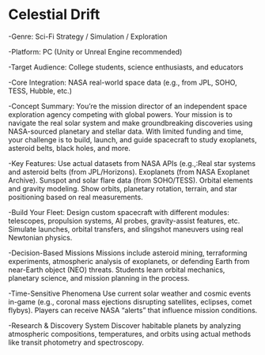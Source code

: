 # Celestial Drift
-Genre: Sci-Fi Strategy / Simulation / Exploration

-Platform: PC (Unity or Unreal Engine recommended)

-Target Audience: College students, science enthusiasts, and educators

-Core Integration: NASA real-world space data (e.g., from JPL, SOHO, TESS, Hubble, etc.)

-Concept Summary:
You’re the mission director of an independent space exploration agency competing with global powers. Your mission is to navigate the real solar system and make groundbreaking discoveries using NASA-sourced planetary and stellar data. With limited funding and time, your challenge is to build, launch, and guide spacecraft to study exoplanets, asteroid belts, black holes, and more.

-Key Features:
Use actual datasets from NASA APIs (e.g.,:Real star systems and asteroid belts (from JPL/Horizons).
Exoplanets (from NASA Exoplanet Archive).
Sunspot and solar flare data (from SOHO/TESS).
Orbital elements and gravity modeling.
Show orbits, planetary rotation, terrain, and star positioning based on real measurements.

-Build Your Fleet:
Design custom spacecraft with different modules: telescopes, propulsion systems, AI probes, gravity-assist features, etc. 
Simulate launches, orbital transfers, and slingshot maneuvers using real Newtonian physics.

-Decision-Based Missions
Missions include asteroid mining, terraforming experiments, atmospheric analysis of exoplanets, or defending Earth from near-Earth object (NEO) threats.
Students learn orbital mechanics, planetary science, and mission planning in the process.

-Time-Sensitive Phenomena
Use current solar weather and cosmic events in-game (e.g., coronal mass ejections disrupting satellites, eclipses, comet flybys).
Players can receive NASA “alerts” that influence mission conditions.

-Research & Discovery System
Discover habitable planets by analyzing atmospheric compositions, temperatures, and orbits using actual methods like transit photometry and spectroscopy.
